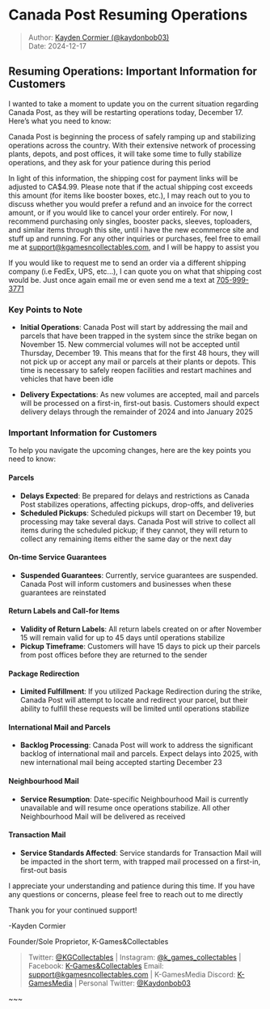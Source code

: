 # Canada Post Resuming Operations

> Author: [Kayden Cormier (@kaydonbob03)](mailto:support@kgamesncollectables.com) <br/>
> Date: 2024-12-17

## Resuming Operations: Important Information for Customers

I wanted to take a moment to update you on the current situation regarding Canada Post, as they will be restarting operations today, December 17. Here’s what you need to know:

Canada Post is beginning the process of safely ramping up and stabilizing operations across the country. With their extensive network of processing plants, depots, and post offices, it will take some time to fully stabilize operations, and they ask for your patience during this period

In light of this information, the shipping cost for payment links will be adjusted to CA$4.99. Please note that if the actual shipping cost exceeds this amount (for items like booster boxes, etc.), I may reach out to you to discuss whether you would prefer a refund and an invoice for the correct amount, or if you would like to cancel your order entirely. For now, I recommend purchasing only singles, booster packs, sleeves, toploaders, and similar items through this site, until i have the new ecommerce site and stuff up and running. For any other inquiries or purchases, feel free to email me at [support@kgamesncollectables.com](mailto:support@kgamesncollectables.com), and I will be happy to assist you


If you would like to request me to send an order via a different shipping company (i.e FedEx, UPS, etc...), I can quote you on what that shipping cost would be. Just once again email me or even send me a text at [705-999-3771](tel:7059993771)

### Key Points to Note

- **Initial Operations**: Canada Post will start by addressing the mail and parcels that have been trapped in the system since the strike began on November 15. New commercial volumes will not be accepted until Thursday, December 19. This means that for the first 48 hours, they will not pick up or accept any mail or parcels at their plants or depots. This time is necessary to safely reopen facilities and restart machines and vehicles that have been idle

- **Delivery Expectations**: As new volumes are accepted, mail and parcels will be processed on a first-in, first-out basis. Customers should expect delivery delays through the remainder of 2024 and into January 2025

### Important Information for Customers

To help you navigate the upcoming changes, here are the key points you need to know:

#### Parcels

- **Delays Expected**: Be prepared for delays and restrictions as Canada Post stabilizes operations, affecting pickups, drop-offs, and deliveries
- **Scheduled Pickups**: Scheduled pickups will start on December 19, but processing may take several days. Canada Post will strive to collect all items during the scheduled pickup; if they cannot, they will return to collect any remaining items either the same day or the next day

#### On-time Service Guarantees

- **Suspended Guarantees**: Currently, service guarantees are suspended. Canada Post will inform customers and businesses when these guarantees are reinstated

#### Return Labels and Call-for Items

- **Validity of Return Labels**: All return labels created on or after November 15 will remain valid for up to 45 days until operations stabilize
- **Pickup Timeframe**: Customers will have 15 days to pick up their parcels from post offices before they are returned to the sender

#### Package Redirection

- **Limited Fulfillment**: If you utilized Package Redirection during the strike, Canada Post will attempt to locate and redirect your parcel, but their ability to fulfill these requests will be limited until operations stabilize

#### International Mail and Parcels

- **Backlog Processing**: Canada Post will work to address the significant backlog of international mail and parcels. Expect delays into 2025, with new international mail being accepted starting December 23

#### Neighbourhood Mail

- **Service Resumption**: Date-specific Neighbourhood Mail is currently unavailable and will resume once operations stabilize. All other Neighbourhood Mail will be delivered as received

#### Transaction Mail

- **Service Standards Affected**: Service standards for Transaction Mail will be impacted in the short term, with trapped mail processed on a first-in, first-out basis

I appreciate your understanding and patience during this time. If you have any questions or concerns, please feel free to reach out to me directly

Thank you for your continued support!

-Kayden Cormier
<p></p>
Founder/Sole Proprietor, K-Games&Collectables

> Twitter: [@KGCollectables](https://twitter.com/KGCollectables) |
> Instagram: [@k_games_collectables](https://instagram.com/k_games_collectables) |
> Facebook: [K-Games&Collectables](https://facebook.kgamesncollectables.com)
> Email: [support@kgamesncollectables.com](mailto:support@kgamesncollectables.com) |
> K-GamesMedia Discord: [K-GamesMedia](https://discord.gg/6W4EbSaC6C) |
> Personal Twitter: [@Kaydonbob03](https://twitter.com/kaydonbob03)

<p id="split">~~~</p>